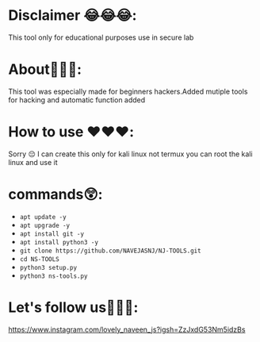 



# Disclaimer 😂😂😂:

This tool only for educational purposes use in secure lab 

# About🎉🎉🎉:

This tool was especially made for beginners hackers.Added mutiple tools for hacking and automatic function added

# How to use ❤️❤️❤️:

Sorry 😔 I can create this only for kali linux not termux you can root the kali linux and use it

# commands😲:

- `apt update -y`
- `apt upgrade -y`
- `apt install git -y`
- `apt install python3 -y`
-  `git clone https://github.com/NAVEJASNJ/NJ-TOOLS.git`
-  `cd NS-TOOLS`
-  `python3 setup.py`
-  `python3 ns-tools.py`

# Let's follow us👋👋👋:
https://www.instagram.com/lovely_naveen_js?igsh=ZzJxdG53Nm5idzBs 
